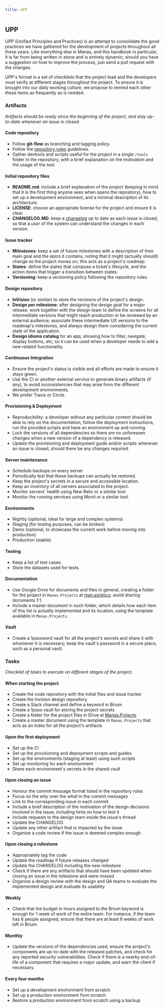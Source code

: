 ```yaml
---
title: UPP
---
```

## UPP
UPP (Unified Principles and Practices) is an attempt to consolidate the good practices we have gathered for the development of projects throughout all these years. Like everything else in Manas, and this handbook in particular, it is far from being written in stone and is entirely dynamic; should you have a suggestion on how to improve the process, just send a pull request with the changes.

UPP's format is a set of checklists that the project lead and the developers must verify at different stages throughout the project. To ensure it is brought into our daily working culture, we propose to remind each other these items as frequently as is needed.

### Artifacts

_Artifacts should be ready since the beginning of the project, and stay up-to-date whenever an issue is closed._

#### Code repository
* Follow **git-flow** as branching and tagging policy.
* Follow the [repository rules](../99-apendice/2-repository-rules.md) guidelines.
* Gather devtools and scripts useful for the project in a single `/tools` folder in the repository, with a brief explanation on the motivation and the usage of the tool.

#### Initial repository files
* **README.md**: include a brief explanation of the project (keeping in mind that it is the first thing anyone sees when opens the repository), how to set up a development environment, and a minimal description of its architecture.
* **LICENSE**: choose an appropriate license for the project and ensure it is clear.
* **CHANGELOG.MD**: keep a [changelog](http://keepachangelog.com/) up to date as each issue is closed, so that a _user_ of the system can understand the changes in each version.

#### Issue tracker
* **Milestones**: keep a set of future milestones with a description of their main goal and the epics it contains, noting that it might (actually should) change as the project moves on; this acts as a project's roadmap.
* **States**: define the states that compose a ticket's lifecycle, and the action items that trigger a transition between states.
* **Versioning**: keep a versioning policy following the repository rules.

#### Design repository
* **InVision** (or similar) to store the revisions of the project's design.
* **Design per milestone**: after designing the design goal for a major release, work together with the design team to define the screens for all intermediate versions that might reach production or be reviewed by an external audience; associate these intermediate UX versions to the roadmap's milestones, and always design them considering the current state of the application.
* **Design idioms catalog** for an app, showing how to filter, navigate, display buttons, etc; so it can be used when a developer needs to add a new related functionality.

#### Continuous Integration
* Ensure the project's status is visible and all efforts are made to ensure it stays green.
* Use the CI or another external service to generate binary artifacts (if any), to avoid inconsistencies that may arise from the different development environments.
* We prefer Travis or Circle.

#### Provisioning & Deployment
* Reproducibility: a developer without any particular context should be able to rely on the documentation, follow the deployment instructions, run the provided scripts and have an environment up and running.
* Lock the versions of all dependencies so there are no unforeseen changes when a new version of a dependency is released.
* Update the provisioning and deployment guide and/or scripts whenever an issue is closed, should there be any changes required.

#### Server maintenance
* Schedule backups on every server
* Periodically test that these backups can actually be restored.
* Keep the project's secrets in a secure and accessible location.
* Keep an inventory of all servers associated to the project.
* Monitor servers' health using New Relic or a similar tool.
* Monitor the running services using Monit or a similar tool.

#### Environments
* Nightly (optional, ideal for large and complex systems)
* Staging (for testing purposes, can be broken)
* Demo (optional, to showcase the current work before moving into production)
* Production (stable)

#### Testing
* Keep a list of test cases.
* Store the datasets used for tests.

#### Documentation
* Use Google Drive for documents and files in general, creating a folder for the project in `Manas.Projects` at [man.as/docs](http://man.as/docs); avoid sharing documents 1:1.
* Include a master document in such folder, which details how each item of this list is actually implemented and its location, using the template available in `Manas.Projects`.

#### Vault
* Create a 1password vault for all the project's secrets and share it with whomever it is necessary; keep the vault's password in a secure place, such as a personal vault.

### Tasks

_Checklist of tasks to execute on different stages of the project._

#### When starting the project
* Create the code repository with the initial files and issue tracker
* Create the Invision design repository
* Create a Slack channel and define a keyword in Brium
* Create a 1pass vault for storing the project secrets
* Create a folder for the project files in Drive at [Manas.Projects](http://man.as/docs)
* Create a master document using the template in `Manas.Projects` that acts as an index for all the project's artifacts

#### Upon the first deployment
* Set up the CI
* Set up the provisioning and deployment scripts and guides
* Set up the environments (staging at least) using such scripts
* Set up monitoring for each environment
* Share each environment's secrets in the shared vault

#### Upon closing an issue
* Honour the commit message format listed in the repository rules
* Focus on the _why_ over the _what_ in the commit messages
* Link to the corresponding issue in each commit
* Include a brief description of the motivation of the design decisions involved in the issue, including hints on how to test it
* Include requests to the design team inside the issue's thread
* Update the CHANGELOG
* Update any other artifact that is impacted by the issue
* Organise a code review if the issue is deemed complex enough

#### Upon closing a milestone
* Appropriately tag the code
* Update the roadmap if future releases changed
* Update the CHANGELOG including the new milestone
* Check if there are any artifacts that should have been updated when closing an issue in the milestone and were missed
* Organise a design review with the design and QA teams to evaluate the implemented design and evaluate its usability

#### Weekly
* Check that the budget in hours assigned to the Brium keyword is enough for 1 week of work of the entire team. For instance, if the team has 6 people assigned, ensure that there are at least 6 weeks of work left in Brium.

#### Monthly
* Update the versions of the dependencies used, ensure the project's components are up-to-date with the released patches, and check for any reported security vulnerabilities. Check if there is a nearby end-of-life of a component that requires a major update, and warn the client if necessary.

#### Every four months
* Set up a development environment from scratch
* Set up a production environment from scratch
* Restore a production environment from scratch using a backup
